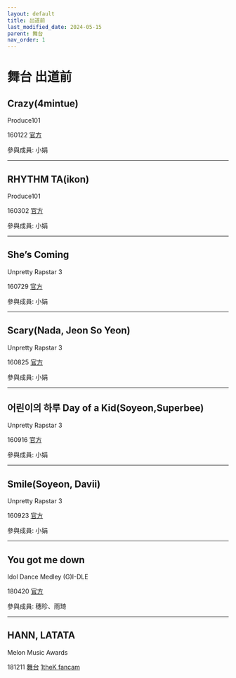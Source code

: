 ```yaml
---
layout: default
title: 出道前
last_modified_date: 2024-05-15
parent: 舞台
nav_order: 1
---
```


# 舞台 出道前

## Crazy(4mintue)

Produce101

160122 [官方]()

參與成員: 小娟

---

## RHYTHM TA(ikon)

Produce101

160302 [官方]()

參與成員: 小娟

---

## She’s Coming

Unpretty Rapstar 3

160729 [官方]()

參與成員: 小娟

---

## Scary(Nada, Jeon So Yeon)

Unpretty Rapstar 3

160825 [官方]()

參與成員: 小娟

---

## 어린이의 하루 Day of a Kid(Soyeon,Superbee)

Unpretty Rapstar 3

160916 [官方]()

參與成員: 小娟

---

## Smile(Soyeon, Davii)

Unpretty Rapstar 3

160923 [官方]()

參與成員: 小娟

---

## You got me down

Idol Dance Medley (G)I-DLE

180420 [官方]()

參與成員: 穗珍、雨琦

---

## HANN, LATATA

Melon Music Awards

181211 [舞台]() [1theK fancam]()
